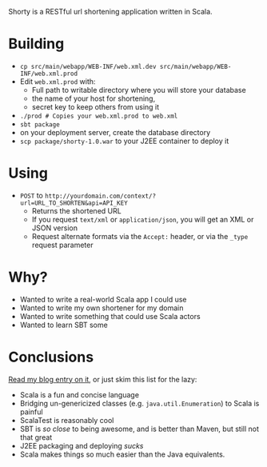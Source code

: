 Shorty is a RESTful url shortening application written in Scala.

# Building

 * `cp src/main/webapp/WEB-INF/web.xml.dev src/main/webapp/WEB-INF/web.xml.prod`
 * Edit `web.xml.prod` with:
   * Full path to writable directory where you will store your database
   * the name of your host for shortening, 
   * secret key to keep others from using it
 * `./prod # Copies your web.xml.prod to web.xml`
 * `sbt package`
 * on your deployment server, create the database directory
 * `scp package/shorty-1.0.war` to your J2EE container to deploy it

# Using

 * `POST` to `http://yourdomain.com/context/?url=URL_TO_SHORTEN&api=API_KEY`
   * Returns the shortened URL
   * If you request `text/xml` or `application/json`, you will get an XML or JSON version
   * Request alternate formats via the `Accept:` header, or via the `_type` request parameter

# Why?

 * Wanted to write a real-world Scala app I could use
 * Wanted to write my own shortener for my domain
 * Wanted to write something that could use Scala actors
 * Wanted to learn SBT some

# Conclusions

[Read my blog entry on it](http://www.naildrivin5.com/blog/2009/11/23/good-bad-ugly-scala-url-shortener.html), or just skim this list for the lazy:

 * Scala is a fun and concise language
 * Bridging un-genericized classes (e.g. `java.util.Enumeration`) to Scala is painful
 * ScalaTest is reasonably cool
 * SBT is *so close* to being awesome, and is better than Maven, but still not that great
 * J2EE packaging and deploying *sucks*
 * Scala makes things so much easier than the Java equivalents.
